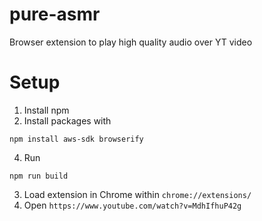 # pure-asmr
Browser extension to play high quality audio over YT video

# Setup
1. Install npm
2. Install packages with
```
npm install aws-sdk browserify
```
4. Run
```
npm run build
```
3. Load extension in Chrome within `chrome://extensions/`
4. Open `https://www.youtube.com/watch?v=MdhIfhuP42g`
